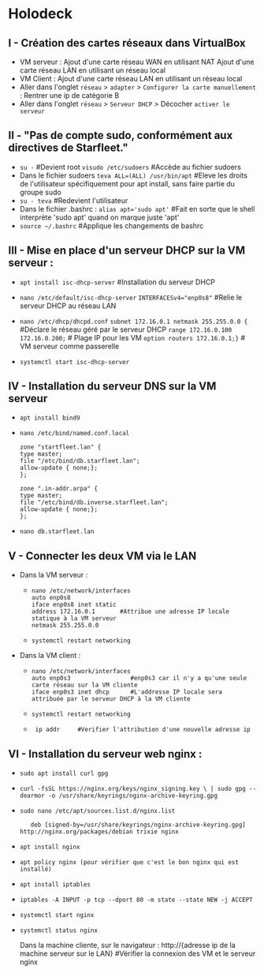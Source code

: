 # Holodeck



## I - Création des cartes réseaux dans VirtualBox 

 - VM serveur :
        Ajout d'une carte réseau WAN en utilisant NAT
        Ajout d'une carte réseau LAN en utilisant un réseau local 
 - VM Client :
           Ajout d'une carte réseau LAN en utilisant un réseau local
 - Aller dans l'onglet `réseau` > `adapter` > `Configurer la carte
   manuellement` : Rentrer une ip de catégorie B
 - Aller dans l'onglet `réseau` > `Serveur DHCP` > Décocher `activer le
   serveur`


## II - "Pas de compte sudo, conformément aux directives de Starfleet."

 - `su -`    #Devient root
               `visudo /etc/sudoers`  #Accède au fichier sudoers
 - Dans le fichier sudoers
                   `teva ALL=(ALL) /usr/bin/apt`    #Eleve les droits de l'utilisateur spécifiquement pour apt install, sans faire partie du groupe sudo
 - `su - teva`   #Redevient l'utilisateur
 - Dans le fichier .bashrc :
                   `alias apt='sudo apt'`    #Fait en sorte que le shell interprète 'sudo apt' quand on marque juste 'apt'
 - `source ~/.bashrc`    #Applique les changements de bashrc

## III - Mise en place d'un serveur DHCP sur la VM serveur :
    

 - `apt install isc-dhcp-server`     #Installation du serveur DHCP
 
 - `nano /etc/default/isc-dhcp-server`
           `INTERFACESv4="enp0s8"`       #Relie le serveur DHCP au réseau LAN

 - `nano /etc/dhcp/dhcpd.conf`
        `subnet 172.16.0.1 netmask 255.255.0.0 {`            #Déclare le réseau géré par le serveur DHCP 
        `range 172.16.0.100 172.16.0.200;`        # Plage IP pour les VM
        `option routers 172.16.0.1;}`         # VM serveur comme passerelle

- `systemctl start isc-dhcp-server`

## IV - Installation du serveur DNS sur la VM serveur

 - `apt install bind9`

 - `nano /etc/bind/named.conf.local`
 

	   zone "startfleet.lan" {
       type master;
       file "/etc/bind/db.starfleet.lan";
       allow-update { none;};
       };
        
       zone ".in-addr.arpa" {
       type master;
       file "/etc/bind/db.inverse.starfleet.lan";
       allow-update { none;};
       };
    
- `nano db.starfleet.lan`

## V - Connecter les deux VM via le LAN

- Dans la VM serveur :

	-	  nano /etc/network/interfaces
	      auto enp0s8
          iface enp0s8 inet static
          address 172.16.0.1       #Attribue une adresse IP locale statique à la VM serveur
          netmask 255.255.0.0

	- `systemctl restart networking`

- Dans la VM client :
	   
	- 	  nano /etc/network/interfaces
	      auto enp0s3                 #enp0s3 car il n'y a qu'une seule carte réseau sur la VM cliente
	      iface enp0s3 inet dhcp      #L'addresse IP locale sera attribuée par le serveur DHCP à la VM cliente

	- `systemctl restart networking`

	-      ip addr     #Verifier l'attribution d'une nouvelle adresse ip

## VI - Installation du serveur web nginx :

   - `sudo apt install curl gpg`
   -  `curl -fsSL https://nginx.org/keys/nginx_signing.key \ | sudo gpg --dearmor -o /usr/share/keyrings/nginx-archive-keyring.gpg`
   - `sudo nano /etc/apt/sources.list.d/nginx.list`
	
		    deb [signed-by=/usr/share/keyrings/nginx-archive-keyring.gpg] http://nginx.org/packages/debian trixie nginx
       
  - `apt install nginx`
  - `apt policy nginx (pour vérifier que c'est le bon nginx qui est installé)`
  - `apt install iptables`
  - `iptables -A INPUT -p tcp --dport 80 -m state --state NEW -j ACCEPT`
  - `systemctl start nginx`
  - `systemctl status nginx`
    
    Dans la machine cliente, sur le navigateur : http://{adresse ip de la machine serveur sur le LAN}   #Vérifier la connexion des VM et le serveur nginx




